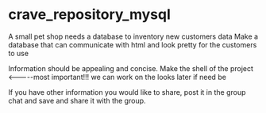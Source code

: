 # crave_repository_mysql

A small pet shop needs a database to inventory new customers data
Make a database that can communicate with html and look pretty for the customers to use

Information should be appealing and concise. 
Make the shell of the project <-----most important!!! we can work on the looks later if need be

If you have other information you would like to share, post it in the group chat and save and share it with the group. 
